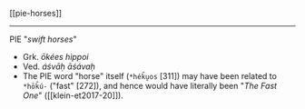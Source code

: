[[pie-horses]]

---

PIE "*swift horses*"
- Grk. *ōkées hìppoi*
- Ved. *áśvāḥ āśávaḥ*
- The PIE word "horse" itself (`*hék̑u̯os` [311]) may have been related to `*hōk̑ú-` ("fast" [272]), and hence would have literally been "*The Fast One*" ([[klein-et2017-20]]).